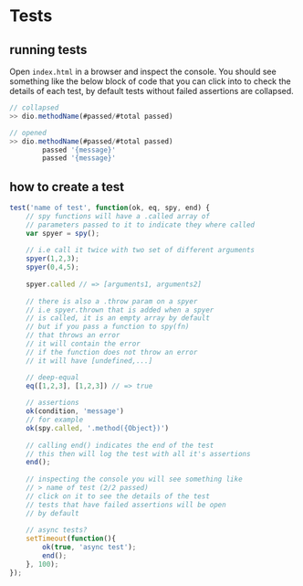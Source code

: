 # Tests



## running tests

Open `index.html` in a browser and inspect the console.
You should see something like the below block of code that you can click into to check the details of each test, by default tests without failed assertions are collapsed.

```javascript
// collapsed
>> dio.methodName(#passed/#total passed)

// opened
>> dio.methodName(#passed/#total passed)
        passed '{message}'
        passed '{message}'
```


## how to create a test

```javascript
test('name of test', function(ok, eq, spy, end) {
	// spy functions will have a .called array of
	// parameters passed to it to indicate they where called
	var spyer = spy();
	
	// i.e call it twice with two set of different arguments
	spyer(1,2,3);
	spyer(0,4,5);
	
	spyer.called // => [arguments1, arguments2]
	
	// there is also a .throw param on a spyer
	// i.e spyer.thrown that is added when a spyer
	// is called, it is an empty array by default
	// but if you pass a function to spy(fn)
	// that throws an error
	// it will contain the error
	// if the function does not throw an error
	// it will have [undefined,...]

	// deep-equal
	eq([1,2,3], [1,2,3]) // => true
	
	// assertions
	ok(condition, 'message')
	// for example
	ok(spy.called, '.method({Object})')
	
	// calling end() indicates the end of the test
	// this then will log the test with all it's assertions
	end();
	
	// inspecting the console you will see something like
	// > name of test (2/2 passed)
	// click on it to see the details of the test
	// tests that have failed assertions will be open
	// by default
	
	// async tests?
	setTimeout(function(){
		ok(true, 'async test');
		end();
	}, 100);
});
```